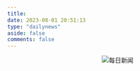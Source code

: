 ```yaml
---
title: 
date: 2023-08-01 20:51:13
type: "dailynews"
aside: false
comments: false
---
```


<center><img src="https://v2.alapi.cn/api/zaobao?token=87bD0FttkS5YNN4F&format=image" alt="每日新闻"/></center>
<!-- ![每日新闻](https://v2.alapi.cn/api/zaobao?token=87bD0FttkS5YNN4F&format=image) -->